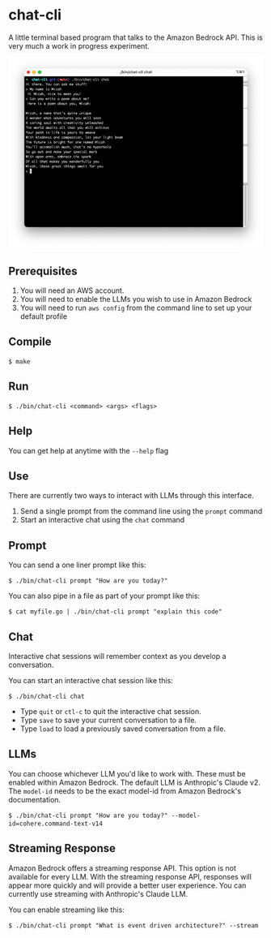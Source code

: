 # chat-cli

A little terminal based program that talks to the Amazon Bedrock API. This is very much a work in progress experiment.

![](images/claude-2.png)

## Prerequisites

1. You will need an AWS account.
2. You will need to enable the LLMs you wish to use in Amazon Bedrock
3. You will need to run `aws config` from the command line to set up your default profile

## Compile

    $ make

## Run

    $ ./bin/chat-cli <command> <args> <flags>

## Help

You can get help at anytime with the `--help` flag

## Use

There are currently two ways to interact with LLMs through this interface.

1. Send a single prompt from the command line using the `prompt` command
2. Start an interactive chat using the `chat` command

## Prompt

You can send a one liner prompt like this:

    $ ./bin/chat-cli prompt "How are you today?"

You can also pipe in a file as part of your prompt like this:

    $ cat myfile.go | ./bin/chat-cli prompt "explain this code"

## Chat

Interactive chat sessions will remember context as you develop a conversation.

You can start an interactive chat session like this:

    $ ./bin/chat-cli chat

- Type `quit` or `ctl-c` to quit the interactive chat session.
- Type `save` to save your current conversation to a file.
- Type `load` to load a previously saved conversation from a file.

## LLMs

You can choose whichever LLM you'd like to work with. These must be enabled within Amazon Bedrock. The default LLM is Anthropic's Claude v2. The `model-id` needs to be the exact model-id from Amazon Bedrock's documentation.

    $ ./bin/chat-cli prompt "How are you today?" --model-id=cohere.command-text-v14

## Streaming Response

Amazon Bedrock offers a streaming response API. This option is not available for every LLM. With the streaming response API, responses will appear more quickly and will provide a better user experience. You can currently use streaming with Anthropic's Claude LLM.

You can enable streaming like this:

    $ ./bin/chat-cli prompt "What is event driven architecture?" --stream